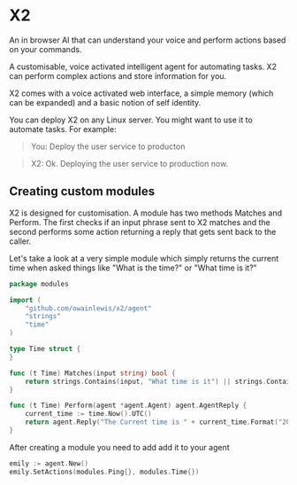 # X2

An in browser AI that can understand your voice and perform actions based on your commands.

A customisable, voice activated intelligent agent for automating tasks. 
X2 can perform complex actions and store information for you.

X2 comes with a voice activated web interface, a simple memory (which can be expanded) and a basic notion of self identity. 

You can deploy X2 on any Linux server. You might want to use it to automate tasks. For example:

> You: Deploy the user service to producton

> X2: Ok. Deploying the user service to production now.

## Creating custom modules

X2 is designed for customisation. A module has two methods Matches and Perform.
The first checks if an input phrase sent to X2 matches
and the second performs some action returning a reply that gets sent back to the caller.

Let's take a look at a very simple module which simply returns the current time when asked
things like "What is the time?" or "What time is it?"

```go
package modules

import (
	"github.com/owainlewis/x2/agent"
	"strings"
	"time"
)

type Time struct {
}

func (t Time) Matches(input string) bool {
	return strings.Contains(input, "What time is it") || strings.Contains(input, "What is the time")
}

func (t Time) Perform(agent *agent.Agent) agent.AgentReply {
	current_time := time.Now().UTC()
	return agent.Reply("The Current time is " + current_time.Format("2006-01-02 MST"))
}
```

After creating a module you need to add add it to your agent

```go
emily := agent.New()
emily.SetActions(modules.Ping{}, modules.Time{})
```
